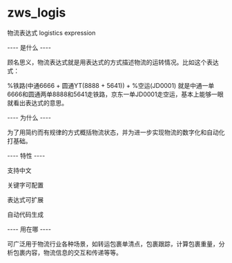 # zws_logis
物流表达式 logistics expression 


---- 是什么 ----

顾名思义，物流表达式就是用表达式的方式描述物流的运转情况。比如这个表达式：

%铁路(中通6666 + 圆通YT(8888 + 5641)) + %空运(JD0001)
就是中通一单6666和圆通两单8888和5641走铁路，京东一单JD0001走空运，基本上能够一眼就看出表达式的意思。





---- 为什么 ----

为了用简约而有规律的方式概括物流状态，并为进一步实现物流的数字化和自动化打基础。





---- 特性 ----

支持中文

关键字可配置

表达式可扩展

自动代码生成





---- 用在哪 ----

可广泛用于物流行业各种场景，如转运包裹单清点，包裹跟踪，计算包裹重量，分析包裹内容，物流信息的交互和传递等等。


